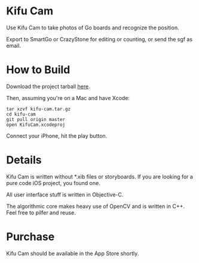 # Kifu Cam
Use Kifu Cam to take photos of Go boards and recognize the position.

Export to SmartGo or CrazyStone for editing or counting, or send the sgf as email.

# How to Build
Download the project tarball [here](https://s3-us-west-2.amazonaws.com/ahn-uploads/kifu-cam.tar.gz).

Then, assuming you're on a Mac and have Xcode:

```
tar xzvf kifu-cam.tar.gz
cd kifu-cam
git pull origin master
open KifuCam.xcodeproj
```

Connect your iPhone, hit the play button.

# Details
Kifu Cam is written without *.xib files or storyboards.
If you are looking for a pure code iOS project, you found one.

All user interface stuff is written in Objective-C.

The algorithmic core makes heavy use of OpenCV and is written in C++.
Feel free to pilfer and reuse.

# Purchase
Kifu Cam should be available in the App Store shortly.
